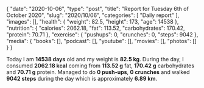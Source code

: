 {
    "date": "2020-10-06",
    "type": "post",
    "title": "Report for Tuesday 6th of October 2020",
    "slug": "2020\/10\/06",
    "categories": [
        "Daily report"
    ],
    "images": [],
    "health": {
        "weight": 82.5,
        "height": 173,
        "age": 14538
    },
    "nutrition": {
        "calories": 2062.18,
        "fat": 113.52,
        "carbohydrates": 170.42,
        "protein": 70.71
    },
    "exercise": {
        "pushups": 0,
        "crunches": 0,
        "steps": 9042
    },
    "media": {
        "books": [],
        "podcast": [],
        "youtube": [],
        "movies": [],
        "photos": []
    }
}

Today I am <strong>14538 days</strong> old and my weight is <strong>82.5 kg</strong>. During the day, I consumed <strong>2062.18 kcal</strong> coming from <strong>113.52 g</strong> fat, <strong>170.42 g</strong> carbohydrates and <strong>70.71 g</strong> protein. Managed to do <strong>0 push-ups</strong>, <strong>0 crunches</strong> and walked <strong>9042 steps</strong> during the day which is approximately <strong>6.89 km</strong>.